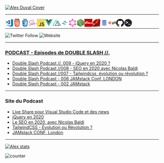 [![Alex Duval Cover](https://res.cloudinary.com/dey128wj1/image/upload/v1594650260/cover_2x_vnypvx.png)][website]  

---

[<img align="left" alt="Visual Studio Code" width="26px" src="https://raw.githubusercontent.com/github/explore/80688e429a7d4ef2fca1e82350fe8e3517d3494d/topics/visual-studio-code/visual-studio-code.png" />][website]
[<img align="left" alt="HTML5" width="26px" src="https://raw.githubusercontent.com/github/explore/80688e429a7d4ef2fca1e82350fe8e3517d3494d/topics/html/html.png" />][website]
[<img align="left" alt="CSS3" width="26px" src="https://raw.githubusercontent.com/github/explore/80688e429a7d4ef2fca1e82350fe8e3517d3494d/topics/css/css.png" />][website]
[<img align="left" alt="Sass" width="26px" src="https://raw.githubusercontent.com/github/explore/80688e429a7d4ef2fca1e82350fe8e3517d3494d/topics/sass/sass.png" />][website]
[<img align="left" alt="JavaScript" width="26px" src="https://raw.githubusercontent.com/github/explore/80688e429a7d4ef2fca1e82350fe8e3517d3494d/topics/javascript/javascript.png" />][website]
[<img align="left" alt="Nuxt" width="26px" src="https://raw.githubusercontent.com/github/explore/80688e429a7d4ef2fca1e82350fe8e3517d3494d/topics/vue/vue.png" />][website]
[<img align="left" alt="nuxt" width="26px" src="https://raw.githubusercontent.com/github/explore/e94815998e4e0713912fed477a1f346ec04c3da2/topics/nuxt/nuxt.png" />][website]
[<img align="left" alt="Tailwind" width="26px" src="https://raw.githubusercontent.com/github/explore/e94815998e4e0713912fed477a1f346ec04c3da2/topics/tailwind/tailwind.png" />][website]
[<img align="left" alt="GraphQL" width="26px" src="https://raw.githubusercontent.com/github/explore/80688e429a7d4ef2fca1e82350fe8e3517d3494d/topics/graphql/graphql.png" />][website]
[<img align="left" alt="Node.js" width="26px" src="https://raw.githubusercontent.com/github/explore/80688e429a7d4ef2fca1e82350fe8e3517d3494d/topics/nodejs/nodejs.png" />][website]
[<img align="left" alt="Ruby on Rails" width="26px" src="https://raw.githubusercontent.com/github/explore/361e2821e2dea67711cde99c9c40ed357061cf27/topics/rails/rails.png" />][website]
[<img align="left" alt="Ruby" width="26px" src="https://raw.githubusercontent.com/github/explore/361e2821e2dea67711cde99c9c40ed357061cf27/topics/ruby/ruby.png" />][website]
[<img align="left" alt="SQL" width="26px" src="https://raw.githubusercontent.com/github/explore/80688e429a7d4ef2fca1e82350fe8e3517d3494d/topics/sql/sql.png" />][website]
[<img align="left" alt="Git" width="26px" src="https://raw.githubusercontent.com/github/explore/80688e429a7d4ef2fca1e82350fe8e3517d3494d/topics/git/git.png" />][website]
[<img align="left" alt="GitHub" width="26px" src="https://raw.githubusercontent.com/github/explore/78df643247d429f6cc873026c0622819ad797942/topics/github/github.png" />][website]
[<img align="left" alt="HTML5" width="26px" src="https://raw.githubusercontent.com/github/explore/80688e429a7d4ef2fca1e82350fe8e3517d3494d/topics/terminal/terminal.png" />][website]  

<br>

---

![Twitter Follow](https://img.shields.io/twitter/follow/xlanex6?color=1DA1F2&logo=twitter&style=for-the-badge)
![Website](https://img.shields.io/website?label=mindeset&style=for-the-badge&up_message=100%25%20bullshit%20FREE&url=http%3A%2F%2Fwww.alexduval.fr)

---

### [PODCAST - Episodes de DOUBLE SLASH //.][podcast]
<!-- YOUTUBE:START -->
- [Double Slash Podcast //. 009 -  jQuery en 2020 ?](https://www.youtube.com/watch?v=soG6DPrsFbk)
- [Double Slash Podcast //008 -  SEO en 2020 avec Nicolas Baldi](https://www.youtube.com/watch?v=O-l-eQjY_mA)
- [Double Slash Podcast //007 -  Tailwindcss, évolution ou révolution ?](https://www.youtube.com/watch?v=ZwgL3CAzuMk)
- [Double Slash Podcast - 006 JAMstack Conf. LONDON](https://www.youtube.com/watch?v=YzqtcVsQEBM)
- [Double Slash Podcast - 002 JAMstack](https://www.youtube.com/watch?v=x5HcdGHWoAc)
<!-- YOUTUBE:END -->
---
### Site du Podcast
<!-- BLOG-POST-LIST:START -->
- [Live Share pour Visual Studio Code et des news](https://slash-podcast.fr/podcasts/pair-coding/)
- [jQuery en 2020](https://slash-podcast.fr/podcasts/jquery/)
- [Le SEO en 2020, avec Nicolas Baldi](https://slash-podcast.fr/podcasts/seo/)
- [TailwindCSS - Évolution ou Révolution ?](https://slash-podcast.fr/podcasts/tailwindcss/)
- [JAMstack CONF. London](https://slash-podcast.fr/podcasts/jamstack-conf/)
<!-- BLOG-POST-LIST:END -->
---


[![Alex stats](https://xlanex6-github-stat-2tc369jgy.vercel.app/api?username=xlanex6)][website]


![counter](https://ennjgcps5pdut2y.m.pipedream.net)


[website]:https://www.alexduval.fr/?utm_campaign=ReadMe&utm_medium=img&utm_source=Github
[podcast]:https://bit.ly/3hcwGTq
